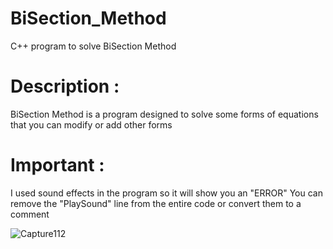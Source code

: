 # BiSection_Method
C++ program to solve BiSection Method

#

# Description :

BiSection Method is a program designed to solve some forms of equations that you can modify or add other forms

# Important :

I used sound effects in the program so it will show you an "ERROR" You can remove the "PlaySound" line from the entire code or convert them to a comment

![Capture112](https://user-images.githubusercontent.com/48302135/128655399-6728cf7e-6686-448d-a258-a252639ef2b3.PNG)
